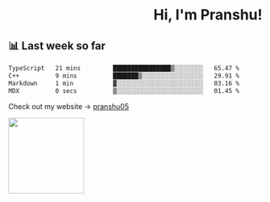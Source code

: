 <div align="right" >
   
   <H1>Hi, I'm Pranshu!</H1>

</div>

## 📊 Last week so far
<!--START_SECTION:waka-->

```txt
TypeScript   21 mins         ████████████████▒░░░░░░░░   65.47 %
C++          9 mins          ███████▒░░░░░░░░░░░░░░░░░   29.91 %
Markdown     1 min           ▓░░░░░░░░░░░░░░░░░░░░░░░░   03.16 %
MDX          0 secs          ▒░░░░░░░░░░░░░░░░░░░░░░░░   01.45 %
```

<!--END_SECTION:waka-->

Check out my website -> [pranshu05](https://pranshu05.vercel.app)

<img align="left" width="150" src="https://user-images.githubusercontent.com/70943732/209951571-93b7afe5-f523-4683-b725-5d94b287e94e.png">

